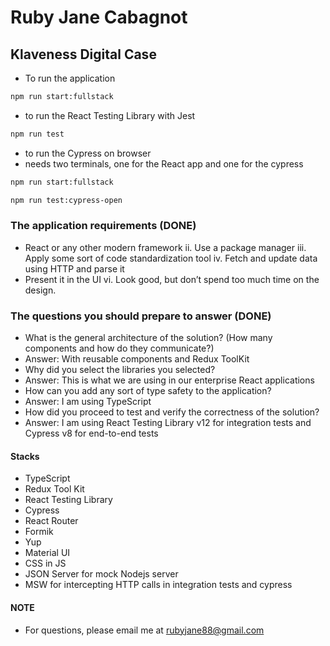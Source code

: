 # Ruby Jane Cabagnot

## Klaveness Digital Case
- To run the application
```zsh
npm run start:fullstack
```

- to run the React Testing Library with Jest
```zsh
npm run test
```

- to run the Cypress on browser
- needs two terminals, one for the React app and one for the cypress
```zsh
npm run start:fullstack
```
```zsh
npm run test:cypress-open
```

### The application requirements (DONE)
- React or any other modern framework ii. Use a package manager iii. Apply some sort of code standardization tool iv. Fetch and update data using HTTP and parse it
- Present it in the UI vi. Look good, but don’t spend too much time on the design.

### The questions you should prepare to answer (DONE)
- What is the general architecture of the solution? (How many components and how do they communicate?)
- Answer: With reusable components and Redux ToolKit
- Why did you select the libraries you selected?
- Answer: This is what we are using in our enterprise React applications
- How can you add any sort of type safety to the application?
- Answer: I am using TypeScript
- How did you proceed to test and verify the correctness of the solution?
- Answer: I am using React Testing Library v12 for integration tests and Cypress v8 for end-to-end tests

#### Stacks
- TypeScript
- Redux Tool Kit
- React Testing Library
- Cypress
- React Router
- Formik
- Yup
- Material UI
- CSS in JS
- JSON Server for mock Nodejs server
- MSW for intercepting HTTP calls in integration tests and cypress

#### NOTE
- For questions, please email me at rubyjane88@gmail.com
